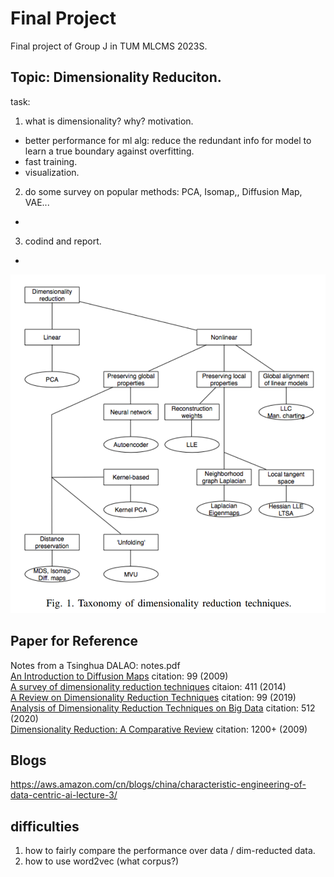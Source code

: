 # Final Project
Final project of Group J in TUM MLCMS 2023S.
## Topic: Dimensionality Reduciton.
task:
1. what is dimensionality? why? motivation.
- better performance for ml alg: reduce the redundant info for model to learn a true boundary against overfitting. 
- fast training.
- visualization.

2. do some survey on popular methods: PCA, Isomap,, Diffusion Map, VAE...
-

3. codind and report.
-
![](./imgs/dimensionality.png)

## Paper for Reference
Notes from a Tsinghua DALAO: notes.pdf  
[An Introduction to Diffusion Maps](https://inside.mines.edu/~whereman/papers/delaPorte-Herbst-Hereman-vanderWalt-PRASA-2008.pdf) citation: 99 (2009)  
[A survey of dimensionality reduction techniques](https://arxiv.org/abs/1403.2877) citaion: 411  (2014)  
[A Review on Dimensionality Reduction Techniques](https://www.worldscientific.com/doi/abs/10.1142/S0218001419500174) citation: 99 (2019)  
[Analysis of Dimensionality Reduction Techniques on Big Data](https://ieeexplore.ieee.org/abstract/document/9036908) citation: 512 (2020)  
[Dimensionality Reduction: A Comparative Review](https://members.loria.fr/moberger/Enseignement/AVR/Exposes/TR_Dimensiereductie.pdf) citation: 1200+ (2009)  

## Blogs
https://aws.amazon.com/cn/blogs/china/characteristic-engineering-of-data-centric-ai-lecture-3/   

## difficulties
1. how to fairly compare the performance over data / dim-reducted data.
2. how to use word2vec (what corpus?)